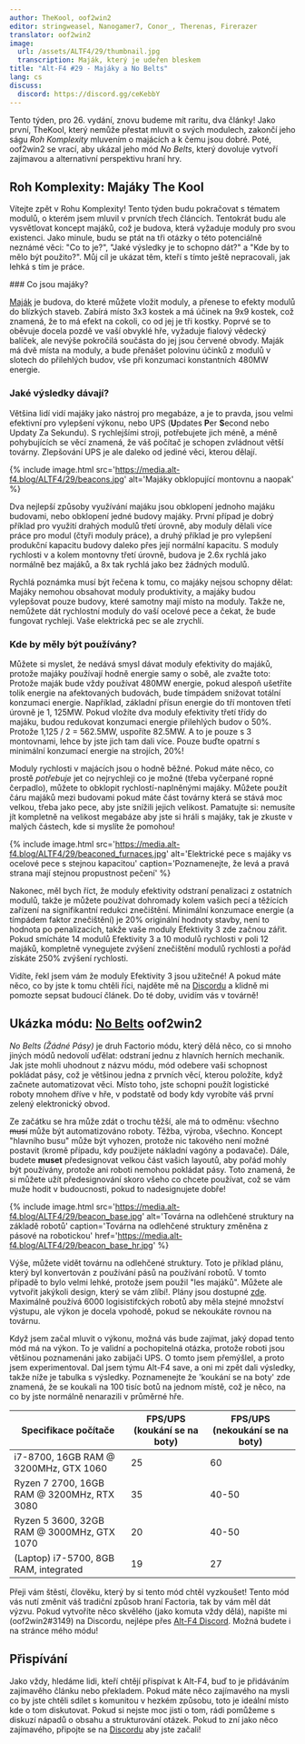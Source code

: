 ```yaml
---
author: TheKool, oof2win2
editor: stringweasel, Nanogamer7, Conor_, Therenas, Firerazer
translator: oof2win2
image:
  url: /assets/ALTF4/29/thumbnail.jpg
  transcription: Maják, který je udeřen bleskem
title: "Alt-F4 #29 - Majáky a No Belts"
lang: cs
discuss:
  discord: https://discord.gg/ceKebbY
---
```


Tento týden, pro 26. vydání, znovu budeme mít raritu, dva články! Jako první, TheKool, který nemůže přestat mluvit o svých modulech, zakončí jeho ságu *Roh Komplexity* mluvením o majácích a k čemu jsou dobré. Poté, oof2win2 se vrací, aby ukázal jeho mód *No Belts*, který dovoluje vytvoří zajímavou a alternativní perspektivu hraní hry.

## Roh Komplexity: Majáky <author>The Kool</author>

Vítejte zpět v Rohu Komplexity! Tento týden budu pokračovat s tématem modulů, o kterém jsem mluvil v prvních třech článcích. Tentokrát budu ale vysvětlovat koncept majáků, což je budova, která vyžaduje moduly pro svou existenci. Jako minule, budu se ptát na tři otázky o této potenciálně neznámé věci: "Co to je?", "Jaké výsledky je to schopno dát?" a "Kde by to mělo být použito?". Můj cíl je ukázat těm, kteří s tímto ještě nepracovali, jak lehká s tím je práce.

### Co jsou majáky?

[Maják](https://wiki.factorio.com/Beacon) je budova, do které můžete vložit moduly, a přenese to efekty modulů do blízkých staveb. Zabírá místo 3x3 kostek a má účinek na 9x9 kostek, což znamená, že to má efekt na cokoli, co od jej je tři kostky. Poprvé se to oběvuje docela pozdě ve vaší obvyklé hře, vyžaduje fialový vědecký balíček, ale nevýše pokročilá součásta do jej jsou červené obvody. Maják má dvě místa na moduly, a bude přenášet polovinu účinků z modulů v slotech do přilehlých budov, vše při konzumaci konstantních 480MW energie.

### Jaké výsledky dávají?

Většina lidí vidí majáky jako nástroj pro megabáze, a je to pravda, jsou velmi efektivní pro vylepšení výkonu, nebo UPS (**U**pdates **P**er **S**econd nebo Updaty Za Sekundu). S rychlejšími stroji, potřebujete jich méně, a méně pohybujících se věcí znamená, že váš počítač je schopen zvládnout větší továrny. Zlepšování UPS je ale daleko od jediné věci, kterou dělají.

{% include image.html src='https://media.alt-f4.blog/ALTF4/29/beacons.jpg' alt='Majáky obklopující montovnu a naopak' %}

Dva nejlepší způsoby využívání majáku jsou obklopení jednoho majáku budovami, nebo obklopení jedné budovy majáky. První případ je dobrý příklad pro využití drahých modulů třetí úrovně, aby moduly dělali více práce pro modul (čtyři moduly práce), a druhý příklad je pro vylepšení produkční kapacitu budovy daleko přes její normální kapacitu. S moduly rychlosti v a kolem montovny třetí úrovně, budova je 2.6x rychlá jako normálně bez majáků, a 8x tak rychlá jako bez žádných modulů.

Rychlá poznámka musí být řečena k tomu, co majáky nejsou schopny dělat: Majáky nemohou obsahovat moduly produktivity, a majáky budou vylepšovat pouze budovy, které samotny mají místo na moduly. Takže ne, nemůžete dát rychlostní moduly do vaší ocelové pece a čekat, že bude fungovat rychleji. Vaše elektrická pec se ale zrychlí.

### Kde by měly být používány?

Můžete si myslet, že nedává smysl dávat moduly efektivity do majáků, protože majáky používají hodně energie samy o sobě, ale zvažte toto: Protože maják bude vždy používat 480MW energie, pokud alespoň ušetříte tolik energie na afektovaných budovách, bude tímpádem snižovat totální konzumaci energie. Například, základní přísun energie do tří montoven třetí úrovně je 1, 125MW. Pokud vložíte dva moduly efektivity třetí třídy do majáku, budou redukovat konzumaci energie přilehlých budov o 50%. Protože 1,125 / 2 = 562.5MW, uspoříte 82.5MW. A to je pouze s 3 montovnami, lehce by jste jich tam dali více. Pouze buďte opatrní s minimální konzumací energie na strojích, 20%!

Moduly rychlosti v majácích jsou o hodně běžné. Pokud máte něco, co prostě *potřebuje* jet co nejrychleji co je možné (třeba vyčerpané ropné čerpadlo), můžete to obklopit rychlostí-naplněnými majáky. Můžete použít čáru majáků mezi budovami pokud máte část továrny která se stává moc velkou, třeba jako pece, aby jste snížili jejich velikost. Pamatujte si: nemusíte jít kompletně na velikost megabáze aby jste si hráli s majáky, tak je zkuste v malých částech, kde si myslíte že pomohou!

{% include image.html src='https://media.alt-f4.blog/ALTF4/29/beaconed_furnaces.jpg' alt='Elektrické pece s majáky vs ocelové pece s stejnou kapacitou' caption='Poznamenejte, že levá a pravá strana mají stejnou propustnost pečení' %}

Nakonec, měl bych říct, že moduly efektivity odstraní penalizaci z ostatních modulů, takže je můžete používat dohromady kolem vašich pecí a těžících zařízení na signifikantní redukci znečištění. Minimální konzumace energie (a tímpádem faktor znečištění) je 20% originální hodnoty stavby, není to hodnota po penalizacích, takže vaše moduly Efektivity 3 zde začnou zářit. Pokud smícháte 14 modulů Efektivity 3 a 10 modulů rychlosti v poli 12 majáků, kompletně vynegujete zvýšení znečištění modulů rychlosti a pořád získáte 250% zvýšení rychlosti.

Vidíte, řekl jsem vám že moduly Efektivity 3 jsou užitečné! A pokud máte něco, co by jste k tomu chtěli říci, najděte mě na [Discordu](https://discord.gg/AsXAwyV) a klidně mi pomozte sepsat budoucí článek. Do té doby, uvidím vás v továrně!

## Ukázka módu: [No Belts](https://mods.factorio.com/mod/no-belts) <author>oof2win2</author>

*No Belts (Žádné Pásy)* je druh Factorio módu, který dělá něco, co si mnoho jiných módů nedovolí uďělat: odstraní jednu z hlavních herních mechanik. Jak jste mohli uhodnout z názvu módu, mód odebere vaši schopnost pokládat pásy, což je většinou jedna z prvních věcí, kterou položíte, když začnete automatizovat věci. Místo toho, jste schopni použít logistické roboty mnohem dříve v hře, v podstatě od body kdy vyrobíte váš první zelený elektronický obvod.

Ze začátku se hra může zdát o trochu těžší, ale má to odměnu: všechno ~~musí~~ může být automatizováno roboty. Těžba, výroba, všechno. Koncept "hlavního busu" může být vyhozen, protože nic takového není možné postavit (kromě případu, kdy použijete nákladní vagóny a podavače). Dále, budete **muset** předesignovat velkou část vašich layoutů, aby pořád mohly být používány, protože ani roboti nemohou pokládat pásy. Toto znamená, že si můžete užít předesignování skoro všeho co chcete používat, což se vám muže hodit v budoucnosti, pokud to nadesignujete dobře!

{% include image.html src='https://media.alt-f4.blog/ALTF4/29/beacon_base.jpg' alt='Továrna na odlehčené struktury na základě robotů' caption='Továrna na odlehčené struktury změněna z pásové na robotickou' href='https://media.alt-f4.blog/ALTF4/29/beacon_base_hr.jpg' %}

Výše, můžete vidět továrnu na odlehčené struktury. Toto je příklad plánu, který byl konvertován z používání pásů na používání robotů. V tomto případě to bylo velmi lehké, protože jsem použil "les majáků". Můžete ale vytvořit jakýkoli design, který se vám zlíbí!. Plány jsou dostupné [zde](https://media.alt-f4.blog/ALTF4/29/blueprint.txt). Maximálně používá 6000 logisistifckých robotů aby měla stejné množství výstupu, ale výkon je docela vpohodě, pokud se nekoukáte rovnou na továrnu.

Když jsem začal mluvit o výkonu, možná vás bude zajímat, jaký dopad tento mód má na výkon. To je validní a pochopitelná otázka, protože roboti jsou většinou poznamenáni jako zabijači UPS. O tomto jsem přemýšlel, a proto jsem experimentoval. Dal jsem týmu Alt-F4 save, a oni mi zpět dali výsledky, takže níže je tabulka s výsledky. Poznamenejte že 'koukání se na boty' zde znamená, že se koukali na 100 tisíc botů na jednom místě, což je něco, na co by jste normálně nenarazili v průměrné hře.

| Specifikace počítače                       | FPS/UPS (koukání se na boty) | FPS/UPS (nekoukání se na boty) |
|--------------------------------------------|------------------------------|--------------------------------|
| i7-8700, 16GB RAM @ 3200MHz, GTX 1060      | 25                           | 60                             |
| Ryzen 7 2700, 16GB RAM @ 3200MHz, RTX 3080 | 35                           | 40-50                          |
| Ryzen 5 3600, 32GB RAM @ 3000MHz, GTX 1070 | 20                           | 40-50                          |
| (Laptop) i7-5700, 8GB RAM, integrated      | 19                           | 27                             |

Přeji vám štěstí, člověku, který by si tento mód chtěl vyzkoušet! Tento mód vás nutí změnit váš tradiční způsob hraní Factoria, tak by vám měl dát výzvu. Pokud vytvoříte něco skvělého (jako komuta vždy dělá), napište mi (oof2win2#3149) na Discordu, nejlépe přes [Alt-F4 Discord](https://discord.gg/ceKebbY). Možná budete i na stránce mého módu!

## Přispívání

Jako vždy, hledáme lidi, kteří chtějí přispívat k Alt-F4, buď to je přidáváním zajímavěho článku nebo překladem. Pokud máte něco zajímavého na mysli co by jste chtěli sdílet s komunitou v hezkém způsobu, toto je ideální místo kde o tom diskutovat. Pokud si nejste moc jisti o tom, rádi pomůžeme s diskuzí nápadů o obsahu a strukturování otázek. Pokud to zní jako něco zajímavého, připojte se na [Discordu](https://discord.gg/nxnCFkb) aby jste začali!
